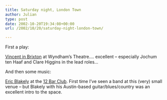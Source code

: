 ```yaml
---
title: Saturday night, London Town
author: Julian
type: post
date: 2002-10-20T19:34:08+00:00
url: /2002/10/20/saturday-night-london-town/

---
```

First a play:
  
[Vincent in Brixton][1] at Wyndham&#8217;s Theatre&#8230;. excellent &#8211; especially Jochum ten Haaf and Clare Higgins in the lead roles&#8230;
  
And then some music:
  
[Eric Blakely][2] at the [12 Bar Club][3]. First time I&#8217;ve seen a band at this (very) small venue &#8211; but Blakely with his Austin-based guitar/blues/country was an excellent intro to the space.

 [1]: https://www.nationaltheatre.org.uk/productions/rd/vincentinbrixton042002.html
 [2]: https://www.ericblakely.com/
 [3]: https://www.12barclub.com/